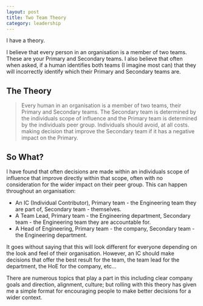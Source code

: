 ```yaml
---
layout: post
title: Two Team Theory
category: leadership
---
```


I have a theory.

I believe that every person in an organisation is a member of two teams. These are your Primary and Secondary teams. I also believe that often when asked, if a human identifies both teams (I imagine most can) that they will incorrectly identify which their Primary and Secondary teams are.
<!--more-->

## The Theory

> Every human in an organisation is a member of two teams, their Primary and Secondary teams. The Secondary team is determined by the individuals scope of influence and the Primary team is determined by the individuals peer group. Individuals should avoid, at all costs. making decision that improve the Secondary team if it has a negative impact on the Primary.

## So What?

I have found that often decisions are made within an individuals scope of influence that improve directly within that scope, often with no consideration for the wider impact on their peer group. This can happen throughout an organisation:

- An IC (Individual Contributor), Primary team - the Engineering team they are part of, Secondary team - themselves.
- A Team Lead, Primary team - the Engineering department, Secondary team - the Engineering team they are accountable for.
- A Head of Engineering, Primary team - the company, Secondary team - the Engineering department.

It goes without saying that this will look different for everyone depending on the look and feel of their organisation. However, an IC should make decisions that offer the best result for the team, the team lead for the department, the HoE for the company, etc...

There are numerous topics that play a part in this including clear company goals and direction, alignment, culture; but rolling with this theory has given me a simple format for encouraging people to make better decisions for a wider context.
